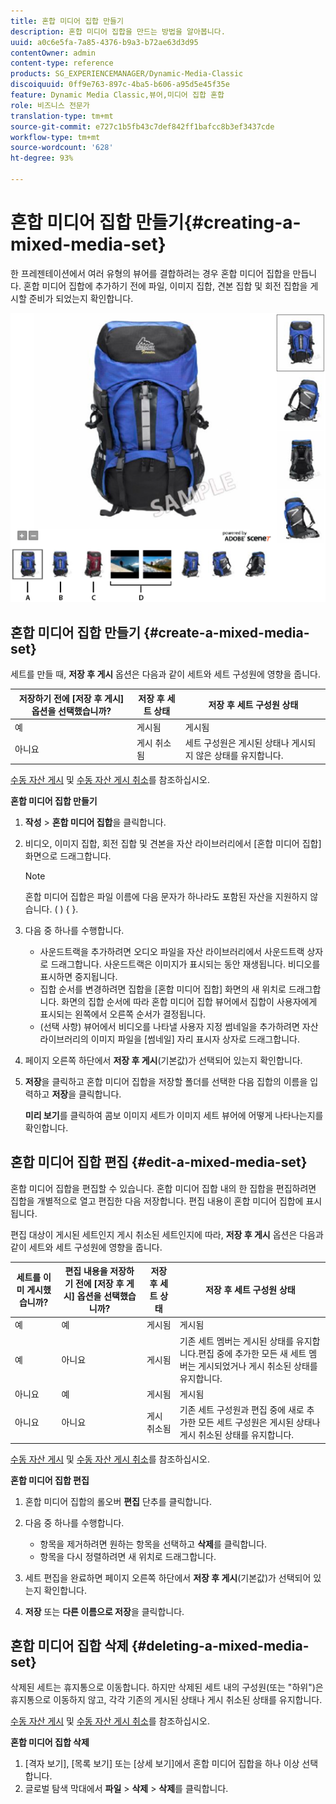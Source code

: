 ```yaml
---
title: 혼합 미디어 집합 만들기
description: 혼합 미디어 집합을 만드는 방법을 알아봅니다.
uuid: a0c6e5fa-7a85-4376-b9a3-b72ae63d3d95
contentOwner: admin
content-type: reference
products: SG_EXPERIENCEMANAGER/Dynamic-Media-Classic
discoiquuid: 0ff9e763-897c-4ba5-b606-a95d5e45f35e
feature: Dynamic Media Classic,뷰어,미디어 집합 혼합
role: 비즈니스 전문가
translation-type: tm+mt
source-git-commit: e727c1b5fb43c7def842ff1bafcc8b3ef3437cde
workflow-type: tm+mt
source-wordcount: '628'
ht-degree: 93%

---
```



# 혼합 미디어 집합 만들기{#creating-a-mixed-media-set}

한 프레젠테이션에서 여러 유형의 뷰어를 결합하려는 경우 혼합 미디어 집합을 만듭니다. 혼합 미디어 집합에 추가하기 전에 파일, 이미지 집합, 견본 집합 및 회전 집합을 게시할 준비가 되었는지 확인합니다.

![혼합 미디어 집합](/help/assets/mm_mixed_media_set.png)

## 혼합 미디어 집합 만들기 {#create-a-mixed-media-set}

세트를 만들 때, **저장 후 게시** 옵션은 다음과 같이 세트와 세트 구성원에 영향을 줍니다.

| 저장하기 전에 [저장 후 게시] 옵션을 선택했습니까? | 저장 후 세트 상태 | 저장 후 세트 구성원 상태 |
|--- |--- |--- |
| 예 | 게시됨 | 게시됨 |
| 아니요 | 게시 취소됨 | 세트 구성원은 게시된 상태나 게시되지 않은 상태를 유지합니다. |

[수동 자산 게시](publishing-files.md#manually_publishing_assets) 및 [수동 자산 게시 취소](publishing-files.md#manually_unpublishing_assets)를 참조하십시오.

**혼합 미디어 집합 만들기**

1. **작성** > **혼합 미디어 집합**&#x200B;을 클릭합니다.
1. 비디오, 이미지 집합, 회전 집합 및 견본을 자산 라이브러리에서 [혼합 미디어 집합] 화면으로 드래그합니다.

   >[!NOTE]
   >
   >혼합 미디어 집합은 파일 이름에 다음 문자가 하나라도 포함된 자산을 지원하지 않습니다. ( ) { }.

1. 다음 중 하나를 수행합니다.

   * 사운드트랙을 추가하려면 오디오 파일을 자산 라이브러리에서 사운드트랙 상자로 드래그합니다. 사운드트랙은 이미지가 표시되는 동안 재생됩니다. 비디오를 표시하면 중지됩니다.
   * 집합 순서를 변경하려면 집합을 [혼합 미디어 집합] 화면의 새 위치로 드래그합니다. 화면의 집합 순서에 따라 혼합 미디어 집합 뷰어에서 집합이 사용자에게 표시되는 왼쪽에서 오른쪽 순서가 결정됩니다.
   * (선택 사항) 뷰어에서 비디오를 나타낼 사용자 지정 썸네일을 추가하려면 자산 라이브러리의 이미지 파일을 [썸네일] 자리 표시자 상자로 드래그합니다.

1. 페이지 오른쪽 하단에서 **저장 후 게시**(기본값)가 선택되어 있는지 확인합니다.
1. **저장**&#x200B;을 클릭하고 혼합 미디어 집합을 저장할 폴더를 선택한 다음 집합의 이름을 입력하고 **저장**&#x200B;을 클릭합니다.

   **미리 보기**&#x200B;를 클릭하여 콤보 이미지 세트가 이미지 세트 뷰어에 어떻게 나타나는지를 확인합니다.

## 혼합 미디어 집합 편집 {#edit-a-mixed-media-set}

혼합 미디어 집합을 편집할 수 있습니다. 혼합 미디어 집합 내의 한 집합을 편집하려면 집합을 개별적으로 열고 편집한 다음 저장합니다. 편집 내용이 혼합 미디어 집합에 표시됩니다.

편집 대상이 게시된 세트인지 게시 취소된 세트인지에 따라, **저장 후 게시** 옵션은 다음과 같이 세트와 세트 구성원에 영향을 줍니다.

| 세트를 이미 게시했습니까? | 편집 내용을 저장하기 전에 [저장 후 게시] 옵션을 선택했습니까? | 저장 후 세트 상태 | 저장 후 세트 구성원 상태 |
|--- |--- |--- |--- |
| 예 | 예 | 게시됨 | 게시됨 |
| 예 | 아니요 | 게시됨 | 기존 세트 멤버는 게시된 상태를 유지합니다.편집 중에 추가한 모든 새 세트 멤버는 게시되었거나 게시 취소된 상태를 유지합니다. |
| 아니요 | 예 | 게시됨 | 게시됨 |
| 아니요 | 아니요 | 게시 취소됨 | 기존 세트 구성원과 편집 중에 새로 추가한 모든 세트 구성원은 게시된 상태나 게시 취소된 상태를 유지합니다. |

[수동 자산 게시](publishing-files.md#manually_publishing_assets) 및 [수동 자산 게시 취소](publishing-files.md#manually_unpublishing_assets)를 참조하십시오.

**혼합 미디어 집합 편집**

1. 혼합 미디어 집합의 롤오버 **편집** 단추를 클릭합니다.
1. 다음 중 하나를 수행합니다.

   * 항목을 제거하려면 원하는 항목을 선택하고 **삭제**&#x200B;를 클릭합니다.
   * 항목을 다시 정렬하려면 새 위치로 드래그합니다.

1. 세트 편집을 완료하면 페이지 오른쪽 하단에서 **저장 후 게시**(기본값)가 선택되어 있는지 확인합니다.
1. **저장** 또는 **다른 이름으로 저장**&#x200B;을 클릭합니다.

## 혼합 미디어 집합 삭제  {#deleting-a-mixed-media-set}

삭제된 세트는 휴지통으로 이동합니다. 하지만 삭제된 세트 내의 구성원(또는 &quot;하위&quot;)은 휴지통으로 이동하지 않고, 각각 기존의 게시된 상태나 게시 취소된 상태를 유지합니다.

[수동 자산 게시](publishing-files.md#manually_publishing_assets) 및 [수동 자산 게시 취소](publishing-files.md#manually_unpublishing_assets)를 참조하십시오.

**혼합 미디어 집합 삭제**

1. [격자 보기], [목록 보기] 또는 [상세 보기]에서 혼합 미디어 집합을 하나 이상 선택합니다.
1. 글로벌 탐색 막대에서 **파일** > **삭제** > **삭제**&#x200B;를 클릭합니다.

